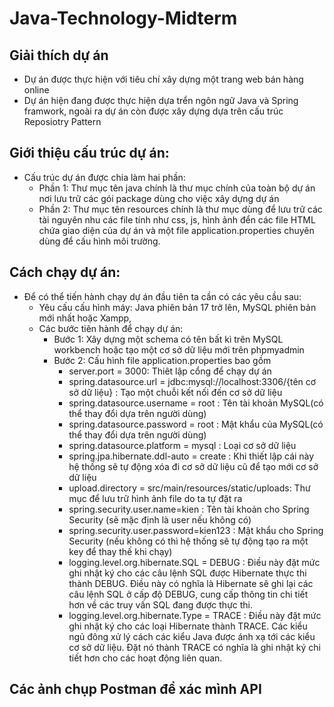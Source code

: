 # Java-Technology-Midterm
## Giải thích dự án
- Dự án được thực hiện với tiêu chí xây dựng một trang web bán hàng online
- Dự án hiện đang được thực hiện dựa trển ngôn ngữ Java và Spring framwork, ngoài ra dự án còn được xây dựng dựa trên cấu trúc Reposiotry Pattern

## Giới thiệu cấu trúc dự án:
- Cấu trúc dự án được chia làm hai phần:
  - Phần 1: Thư mục tên java chính là thư mục chính của toàn bộ dự án nơi lưu trữ các gói package dùng cho việc xây dựng dự án
  - Phần 2: Thư mục tên resources chính là thư mục dùng để lưu trữ các tài nguyên nhu các file tính như css, js, hình ảnh đển các file HTML chứa giao diện của dự án và một file application.properties chuyên dùng để cấu hình môi trường.
 
## Cách chạy dự án:
- Để có thể tiến hành chạy dự án đầu tiên ta cần có các yêu cầu sau:
  - Yêu cấu cấu hình máy: Java phiên bản 17 trở lên, MySQL phiên bản mới nhất hoặc Xampp,
  - Các bước tiên hành để chạy dự án:
    - Bước 1: Xây dựng một schema có tên bất kì trên MySQL workbench hoặc tạo một cơ sở dữ liệu mới trên phpmyadmin
    - Bước 2: Cấu hình file application.properties bao gồm 
      - server.port = 3000: Thiêt lập cổng để chạy dự án
      - spring.datasource.url = jdbc:mysql://localhost:3306/{tên cơ sở dữ liệu} : Tạo một chuỗi kết nối đến cơ sở dữ liệu
      - spring.datasource.username = root : Tên tài khoản MySQL(có thể thay đổi dựa trên người dùng)
      - spring.datasource.password = root : Mật khẩu của MySQL(có thể thay đổi dựa trên người dùng)
      - spring.datasource.platform = mysql : Loại cơ sở dữ liệu
      - spring.jpa.hibernate.ddl-auto = create : Khi thiết lập cái này hệ thống sẽ tự động xóa đi cơ sở dữ liệu cũ để tạo mới cơ sở dữ liệu
      - upload.directory = src/main/resources/static/uploads: Thư mục để lưu trữ hình ảnh file do ta tự đặt ra
      - spring.security.user.name=kien : Tên tài khoản cho Spring Security (sẽ mặc định là user nếu không có)
      - spring.security.user.password=kien123 : Mật khẩu cho Spring Security (nếu không có thì hệ thống sẽ tự động tạo ra một key để thay thế khi chạy)
      - logging.level.org.hibernate.SQL = DEBUG : Điều này đặt mức ghi nhật ký cho các câu lệnh SQL được Hibernate thực thi thành DEBUG. Điều này có nghĩa là Hibernate sẽ ghi lại các câu lệnh SQL ở cấp độ DEBUG, cung cấp thông tin chi tiết hơn về các truy vấn SQL đang được thực thi.
      - logging.level.org.hibernate.Type = TRACE : Điều này đặt mức ghi nhật ký cho các loại Hibernate thành TRACE. Các kiểu ngủ đông xử lý cách các kiểu Java được ánh xạ tới các kiểu cơ sở dữ liệu. Đặt nó thành TRACE có nghĩa là ghi nhật ký chi tiết hơn cho các hoạt động liên quan.
## Các ảnh chụp Postman để xác mình API      
  






